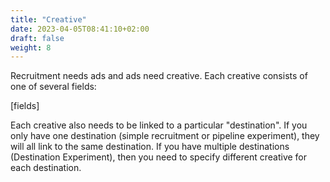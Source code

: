 ```yaml
---
title: "Creative"
date: 2023-04-05T08:41:10+02:00
draft: false
weight: 8
---
```


Recruitment needs ads and ads need creative. Each creative consists of one of several fields:

[fields]

Each creative also needs to be linked to a particular "destination". If you only have one destination (simple recruitment or pipeline experiment), they will all link to the same destination. If you have multiple destinations (Destination Experiment), then you need to specify different creative for each destination.
